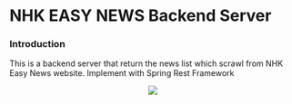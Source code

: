 # NHK EASY NEWS Backend Server
### Introduction

This is a backend server that return the news list which scrawl from NHK Easy News website. Implement with Spring Rest Framework

<center>
    <img src = "resources/nhk-logo" />
</center>

